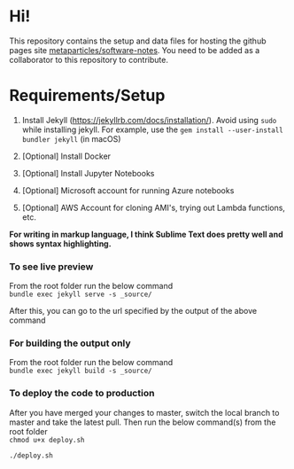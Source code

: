 # Hi!

This repository contains the setup and data files for hosting the github pages site [metaparticles/software-notes](https://metaparticles.github.io/software-notes/). You need to be added as a collaborator to this repository to contribute.


# Requirements/Setup

1. Install Jekyll (https://jekyllrb.com/docs/installation/). Avoid using `sudo` while installing jekyll. For example, use the `gem install --user-install bundler jekyll` (in macOS)

2. [Optional] Install Docker

3. [Optional] Install Jupyter Notebooks

4. [Optional] Microsoft account for running Azure notebooks

5. [Optional] AWS Account for cloning AMI's, trying out Lambda functions, etc.

**For writing in markup language, I think Sublime Text does pretty well and shows syntax highlighting.**

### To see live preview
From the root folder run the below command<br>
`bundle exec jekyll serve -s _source/`

After this, you can go to the url specified by the output of the above command

### For building the output only
From the root folder run the below command<br>
`bundle exec jekyll build -s _source/`

### To deploy the code to production
After you have merged your changes to master, switch the local branch to master and take the latest pull.
Then run the below command(s) from the root folder<br>
`chmod u+x deploy.sh`

`./deploy.sh`


